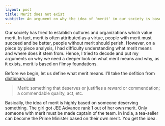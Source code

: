 ```yaml
---
layout: post
title: Merit does not exist
subtitle: An argument on why the idea of 'merit' in our society is based on flimsy foundations.  
---
```


Our society has tried to establish cultures and organizations which value merit. In fact, merit is often attributed as a virtue, people with merit must succeed and be better, people without merit should perish. However, on a piece by piece analysis, I had difficulty understanding what merit means and where does it stem from. Hence, I tried to decode and put my arguments on why we need a deeper look on what merit means and why, as it exists, merit is based on flimsy foundations.

Before we begin, let us define what merit means. I'll take the defition from [dictionary.com](https://www.dictionary.com/browse/merit)
> Merit: something that deserves or justifies a reward or commendation; a commendable quality, act, etc.

Basically, the idea of merit is highly based on someone deserving something. The girl got JEE Advance rank 1 out of her own merit. Only someone with merit must be made captain of the team. In India, a tea-seller can become the Prime Minister based on their own merit. You get the idea. 
